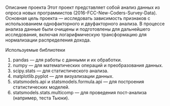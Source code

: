 Описание проекта
Этот проект представляет собой анализ данных из опроса новых программистов (2016-FCC-New-Coders-Survey-Data). Основная цель проекта — исследовать зависимость признаков с использованием однофакторного и двуфакторного анализа. В процессе анализа данные были очищены и подготовлены для дальнейшего исследования, включая логарифмическую трансформацию для нормализации распределения дохода.

Используемые библиотеки
1) pandas — для работы с данными и их обработки.
2) numpy — для математических операций и преобразования данных.
3) scipy.stats — для статистического анализа.
4) matplotlib.pyplot — для визуализации данных.
5) statsmodels.api и statsmodels.formula.api — для построения статистических моделей.
6) statsmodels.stats.multicomp — для проведения пост-анализа (например, теста Тьюки).

